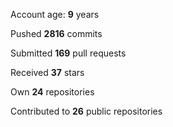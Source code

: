 Account age: **9** years

Pushed **2816** commits

Submitted **169** pull requests

Received **37** stars

Own **24** repositories

Contributed to **26** public repositories
